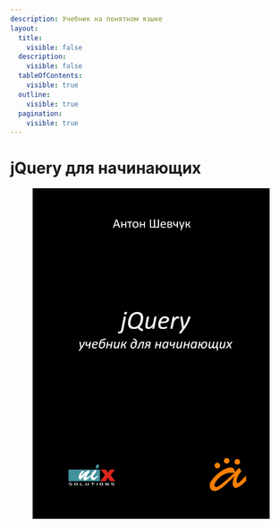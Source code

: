 ```yaml
---
description: Учебник на понятном языке
layout:
  title:
    visible: false
  description:
    visible: false
  tableOfContents:
    visible: true
  outline:
    visible: true
  pagination:
    visible: true
---
```


# jQuery для начинающих

<figure><img src=".gitbook/assets/cover.jpg" alt=""><figcaption></figcaption></figure>
